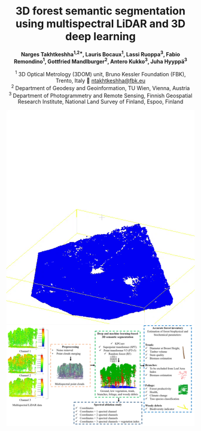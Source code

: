 <div align="center">

# **3D forest semantic segmentation using multispectral LiDAR and 3D deep learning**

**Narges Takhtkeshha<sup>1,2&#42;</sup>, Lauris Bocaux<sup>1</sup>, Lassi Ruoppa<sup>3</sup>, Fabio Remondino<sup>1</sup>, Gottfried Mandlburger<sup>2</sup>, Antero Kukko<sup>3</sup>, Juha Hyyppä<sup>3</sup>**



<sup>1</sup> 3D Optical Metrology (3DOM) unit, Bruno Kessler Foundation (FBK), Trento, Italy 📧 ntakhtkeshha@fbk.eu  
<sup>2</sup> Department of Geodesy and Geoinformation, TU Wien, Vienna, Austria  
<sup>3</sup> Department of Photogrammetry and Remote Sensing, Finnish Geospatial Research Institute, National Land Survey of Finland, Espoo, Finland  


![Demo GIF](assets/demo.gif)
![Main Image](assets/methodology.png)

</div>

